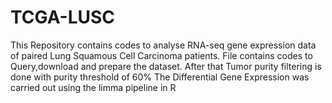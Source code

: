 # TCGA-LUSC
This Repository contains codes to analyse RNA-seq gene expression data of paired Lung Squamous Cell Carcinoma patients.
File contains codes to Query,download and prepare the dataset.
After that Tumor purity filtering is done with purity threshold of 60%
The Differential Gene Expression was carried out using the limma pipeline in R
